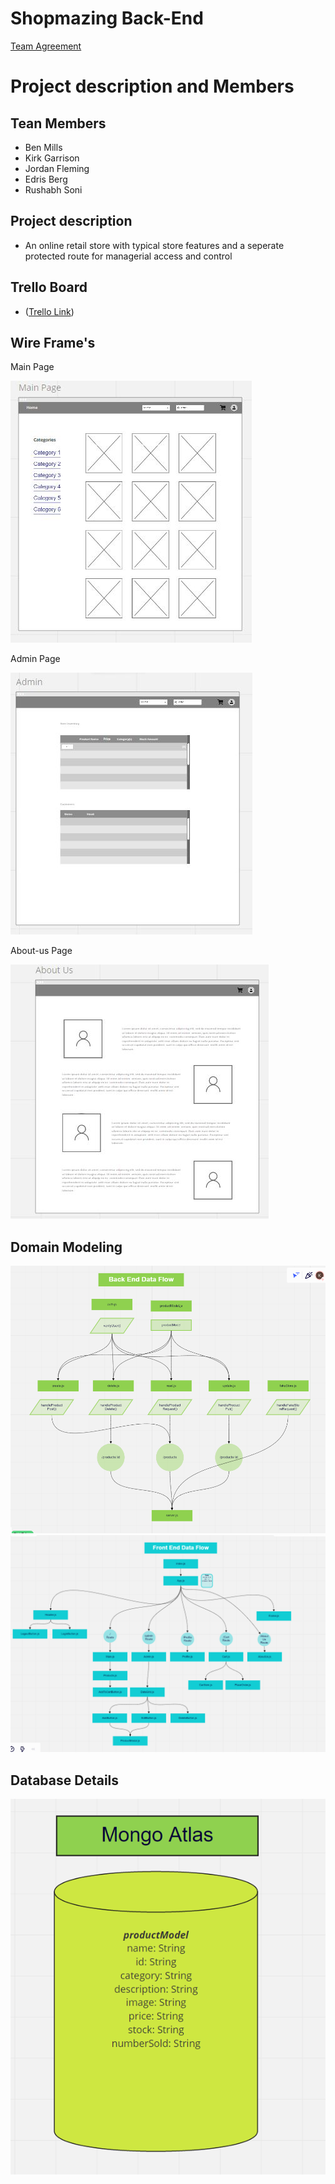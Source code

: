 # Shopmazing Back-End
[Team Agreement](teamagreement.md)

# Project description and Members


## Tean Members
- Ben Mills
- Kirk Garrison
- Jordan Fleming
- Edris Berg
- Rushabh Soni

## Project description

- An online retail store with typical store features and a seperate protected route for managerial access and control

## Trello Board 

- ([Trello Link](https://trello.com/b/UqD0t2Vf/shopmazing-301-final-project))

## Wire Frame's

  Main Page

 ![Main Page](./img/main-page.JPG)

 Admin Page

 ![Admin Page](./img/admin.JPG)

 About-us Page

 ![About-us](./img/about-us.JPG)

 ## Domain Modeling

 ![Domain Modeling 1](./img/Workflow3.png)
 ![Domain Modeling 2](./img/workFlow4.png)

 ## Database Details

 ![DB details](./img/Workflow6.png)